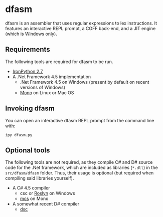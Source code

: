 # dfasm
dfasm is an assembler that uses regular expressions to lex instructions.
It features an interactive REPL prompt, a COFF back-end, and a JIT engine (which is Windows only).

## Requirements
The following tools are required for dfasm to be run.

 * [IronPython 2.7](http://ironpython.net/)
 * A .Net Framework 4.5 implementation
   * .Net Framework 4.5 on Windows (present by default on recent versions of Windows)
   * [Mono](http://www.mono-project.com/download/#download-lin) on Linux or Mac OS
 
## Invoking dfasm
You can open an interactive dfasm REPL prompt from the command line with:

    ipy dfasm.py

## Optional tools
The following tools are not required, as they compile C# and D# source code for the .Net framework, which are included as libraries (`*.dll`) in the `src/dfasm/dfasm` folder. Thus, their usage is optional (but required when compiling said libraries yourself).

 * A C# 4.5 compiler
   * csc or [Roslyn](https://github.com/dotnet/roslyn) on Windows
   * [mcs](http://www.mono-project.com/docs/about-mono/languages/csharp/) on Mono
 * A somewhat recent D# compiler
   * [dsc](https://github.com/jonathanvdc/Flame/releases)
